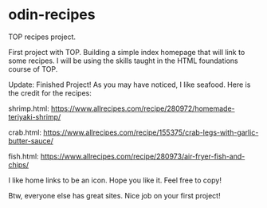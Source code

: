 # odin-recipes
TOP recipes project. 

First project with TOP. Building a simple index homepage that will link to some recipes. I will be using the skills taught in the HTML foundations course of TOP.

Update: Finished Project! As you may have noticed, I like seafood. Here is the credit for the recipes:

shrimp.html: https://www.allrecipes.com/recipe/280972/homemade-teriyaki-shrimp/

crab.html: https://www.allrecipes.com/recipe/155375/crab-legs-with-garlic-butter-sauce/

fish.html: https://www.allrecipes.com/recipe/280973/air-fryer-fish-and-chips/

I like home links to be an icon. Hope you like it. Feel free to copy!

Btw, everyone else has great sites. Nice job on your first project!